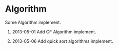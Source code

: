 Algorithm
==============
Some Algorithm implement.

1. 2013-05-01 Add CF Algorithm implement.
 
2. 2013-05-06 Add quick sort algorithms implement.
